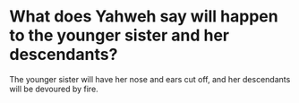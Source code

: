 # What does Yahweh say will happen to the younger sister and her descendants?

The younger sister will have her nose and ears cut off, and her descendants will be devoured by fire.
